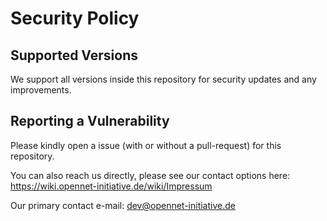 # Security Policy

## Supported Versions

We support all versions inside this repository for security updates and any improvements.

## Reporting a Vulnerability

Please kindly open a issue (with or without a pull-request) for this repository. 

You can also reach us directly, please see our contact options here:
https://wiki.opennet-initiative.de/wiki/Impressum

Our primary contact e-mail: dev@opennet-initiative.de
